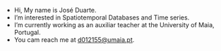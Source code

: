 - Hi, My name is José Duarte.
- I’m interested in Spatiotemporal Databases and Time series.
- I’m currently working as an auxiliar teacher at the University of Maia, Portugal.
- You cam reach me at d012155@umaia.pt.

<!---
jdumaia/jdumaia is a ✨ special ✨ repository because its `README.md` (this file) appears on your GitHub profile.
You can click the Preview link to take a look at your changes.
--->
